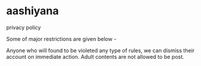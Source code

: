 # aashiyana
privacy policy

Some of major restrictions are given below -

Anyone who will found to be violeted any type of rules, we can dismiss their account on immediate action.
Adult contents are not allowed to be post.
